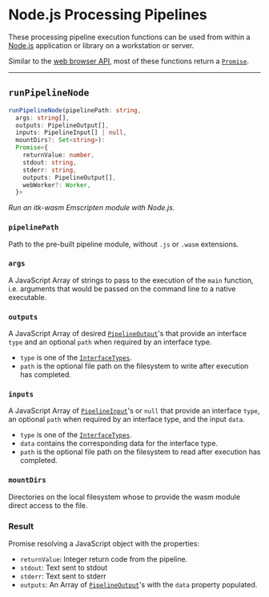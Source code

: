 # Node.js Processing Pipelines

These processing pipeline execution functions can be used from within a [Node.js](https://nodejs.org/) application or library on a workstation or server.

Similar to the [web browser API](./browser_pipelines), most of these functions return a [`Promise`](https://developer.mozilla.org/en-US/docs/Web/JavaScript/Reference/Global_Objects/Promise).

---

## `runPipelineNode`

```typescript
runPipelineNode(pipelinePath: string,
  args: string[],
  outputs: PipelineOutput[],
  inputs: PipelineInput[] | null,
  mountDirs?: Set<string>):
  Promise<{
    returnValue: number,
    stdout: string,
    stderr: string,
    outputs: PipelineOutput[],
    webWorker?: Worker,
  }>
```


*Run an itk-wasm Emscripten module with Node.js.*

### `pipelinePath`

Path to the pre-built pipeline module, without `.js` or `.wasm` extensions.

### `args`

A JavaScript Array of strings to pass to the execution of the `main` function, i.e. arguments that would be passed on the command line to a native executable.

### `outputs`

A JavaScript Array of desired [`PipelineOutput`](https://github.com/InsightSoftwareConsortium/ITK-Wasm/blob/main/src/pipeline/PipelineOutput.ts)'s that provide an interface `type` and an optional `path` when required by an interface type.

- `type` is one of the [`InterfaceTypes`](/typescript/interface_types/index).
- `path` is the optional file path on the filesystem to write after execution has completed.

### `inputs`

A JavaScript Array of [`PipelineInput`](https://github.com/InsightSoftwareConsortium/ITK-Wasm/blob/main/src/pipeline/PipelineInput.ts)'s or `null` that provide an interface `type`, an optional `path` when required by an interface type, and the input `data`.


- `type` is one of the [`InterfaceTypes`](/typescript/interface_types/index).
- `data` contains the corresponding data for the interface type.
- `path` is the optional file path on the filesystem to read after execution has completed.

### `mountDirs`

Directories on the local filesystem whose to provide the wasm module direct access to the file.

### Result

Promise resolving a JavaScript object with the properties:

- `returnValue`: Integer return code from the pipeline.
- `stdout`: Text sent to stdout
- `stderr`: Text sent to stderr
-  `outputs`: An Array of [`PipelineOutput`](https://github.com/InsightSoftwareConsortium/ITK-Wasm/blob/main/src/pipeline/PipelineOutput.ts)'s with the `data` property populated.